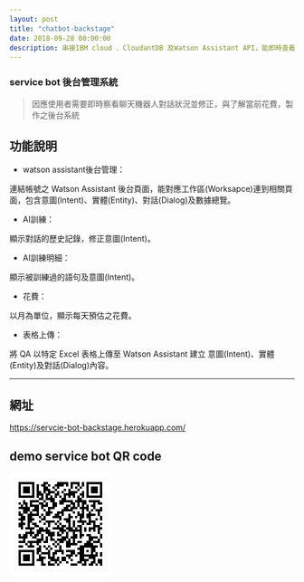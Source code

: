```yaml
---
layout: post
title: "chatbot-backstage"
date: 2018-09-28 00:00:00
description: 串接IBM cloud 、CloudantDB 及Watson Assistant API，能即時查看聊天機器人對話狀況之後台系統。
---
```


### service bot 後台管理系統

> 因應使用者需要即時察看聊天機器人對話狀況並修正，與了解當前花費，製作之後台系統

>

## 功能說明

- watson assistant後台管理：

連結帳號之 Watson Assistant 後台頁面，能對應工作區(Worksapce)連到相關頁面，包含意圖(Intent)、實體(Entity)、對話(Dialog)及數據總覽。

- AI訓練：

顯示對話的歷史記錄，修正意圖(Intent)。

- AI訓練明細：

顯示被訓練過的語句及意圖(Intent)。

- 花費：

以月為單位，顯示每天預估之花費。

- 表格上傳：

將 QA 以特定 Excel 表格上傳至 Watson Assistant 建立 意圖(Intent)、實體(Entity)及對話(Dialog)內容。

***

## 網址

https://servcie-bot-backstage.herokuapp.com/

## demo service bot QR code

![QR code](../assets/img/backstage-chatbot-QRcode.png)



